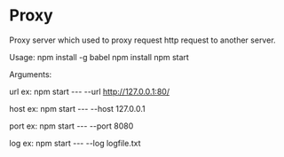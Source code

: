 # Proxy
Proxy server which used to proxy request http request to another server.

Usage:
npm install -g babel 
npm install 
npm start

Arguments:

url 
ex: 
npm start --- --url http://127.0.0.1:80/

host
ex: 
npm start --- --host 127.0.0.1

port
ex: 
npm start --- --port 8080

log
ex: 
npm start --- --log logfile.txt

